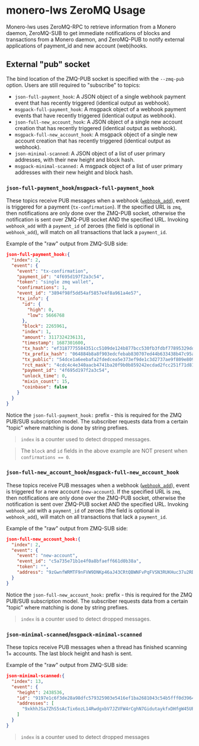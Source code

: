 # monero-lws ZeroMQ Usage
Monero-lws uses ZeroMQ-RPC to retrieve information from a Monero daemon,
ZeroMQ-SUB to get immediate notifications of blocks and transactions from a
Monero daemon, and ZeroMQ-PUB to notify external applications of payment_id
and new account (web)hooks.

## External "pub" socket
The bind location of the ZMQ-PUB socket is specified with the `--zmq-pub`
option. Users are still required to "subscribe" to topics:
  * `json-full-payment_hook`: A JSON object of a single webhook payment event
    that has recently triggered (identical output as webhook).
  * `msgpack-full-payment_hook`: A msgpack object of a webhook payment events
    that have recently triggered (identical output as webhook).
  * `json-full-new_account_hook`: A JSON object of a single new account
    creation that has recently triggered (identical output as webhook).
  * `msgpack-full-new_account_hook`: A msgpack object of a single new account
    creation that has recently triggered (identical output as webhook).
  * `json-minimal-scanned`: A JSON object of a list of user primary addresses,
    with their new height and block hash.
  * `msgpack-minimal-scanned:` A msgpack object of a list of user primary
    addresses with their new height and block hash.


### `json-full-payment_hook`/`msgpack-full-payment_hook`
These topics receive PUB messages when a webhook ([`webhook_add`](administration.md)),
event is triggered for a payment (`tx-confirmation`). If the specified URL is
`zmq`, then notifications are only done over the ZMQ-PUB socket, otherwise the
notification is sent over ZMQ-PUB socket AND the specified URL. Invoking
`webhook_add` with a `payment_id` of zeroes (the field is optional in
`webhook_add`), will match on all transactions that lack a `payment_id`.

Example of the "raw" output from ZMQ-SUB side:

```json
json-full-payment_hook:{
  "index": 2,
  "event": {
    "event": "tx-confirmation",
    "payment_id": "4f695d197f2a3c54",
    "token": "single zmq wallet",
    "confirmations": 1,
    "event_id": "3894f98f5dd54af5857e4f8a961a4e57",
    "tx_info": {
      "id": {
        "high": 0,
        "low": 5666768
      },
      "block": 2265961,
      "index": 1,
      "amount": 3117324236131,
      "timestamp": 1687301600,
      "tx_hash": "ef3187775584351cc5109de124b877bcc530fb3fdbf77895329dd447902cc566",
      "tx_prefix_hash": "064884b8a8f903edcfebab830707ed44b633438b47c95a83320f4438b1b28626",
      "tx_public": "54dce1a6eebafa2fdedcea5e373ef9de1c3d2737ae9f809e80958d1ba4590d74",
      "rct_mask": "4cdc4c4e340aacb4741ba20f9b0b859242ecdad2fcc251f71d81123a47db3400",
      "payment_id": "4f695d197f2a3c54",
      "unlock_time": 0,
      "mixin_count": 15,
      "coinbase": false
    }
  }
}

```

Notice the `json-full-payment_hook:` prefix - this is required for the ZMQ PUB/SUB
subscription model. The subscriber requests data from a certain "topic" where
matching is done by string prefixes.

> `index` is a counter used to detect dropped messages.

> The `block` and `id` fields in the above example are NOT present when
`confirmations == 0`.

### `json-full-new_account_hook`/`msgpack-full-new_account_hook`
These topics receive PUB messages when a webhook ([`webhook_add`](administration.md)),
event is triggered for a new account (`new-account`). If the specified URL is
`zmq`, then notifications are only done over the ZMQ-PUB socket, otherwise the
notification is sent over ZMQ-PUB socket AND the specified URL. Invoking
`webhook_add` with a `payment_id` of zeroes (the field is optional in
`webhook_add`), will match on all transactions that lack a `payment_id`.

Example of the "raw" output from ZMQ-SUB side:

```json
json-full-new_account_hook:{
  "index": 2,
  "event": {
    "event": "new-account",
    "event_id": "c5a735e71b1e4f0a8bfaeff661d0b38a",
    "token": "",
    "address": "9zGwnfWRMTF9nFVW9DNKp46aJ43CRtQBWNFvPqFVSN3RUKHuc37u2RDi2GXGp1wRdSRo5juS828FqgyxkumDaE4s9qyyi9B"
  }
}
```

Notice the `json-full-new_account_hook:` prefix - this is required for the ZMQ
PUB/SUB subscription model. The subscriber requests data from a certain "topic"
where matching is done by string prefixes.

> `index` is a counter used to detect dropped messages.


### `json-minimal-scanned`/`msgpack-minimal-scanned`
These topics receive PUB messages when a thread has finished scanning 1+
accounts. The last block height and hash is sent.

Example of the "raw" output from ZMQ-SUB side:
```json
json-minimal-scanned:{
  "index": 13,
  "event": {
    "height": 2438536,
    "id": "9197e1c6f3de28a98dfc579325903e5416ef1ba2681043c54b5fff0d39645a7f",
    "addresses": [
      "9xkhhJSa7ZhS5sAcTix6ozL14RwdgxbV7JZVFW4rCghN7GidutaykfxDHfgW45UPiCTXncuvZ91GNSGgxs3b2Cin9TU8nP3"
    ]
  }
}
```

> `index` is a counter used to detect dropped messages

